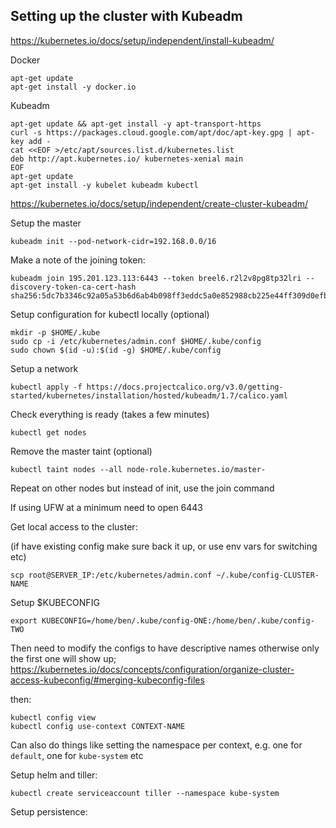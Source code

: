 ## Setting up the cluster with Kubeadm

https://kubernetes.io/docs/setup/independent/install-kubeadm/

Docker

```
apt-get update
apt-get install -y docker.io
```

Kubeadm

```
apt-get update && apt-get install -y apt-transport-https
curl -s https://packages.cloud.google.com/apt/doc/apt-key.gpg | apt-key add -
cat <<EOF >/etc/apt/sources.list.d/kubernetes.list
deb http://apt.kubernetes.io/ kubernetes-xenial main
EOF
apt-get update
apt-get install -y kubelet kubeadm kubectl
```

https://kubernetes.io/docs/setup/independent/create-cluster-kubeadm/

Setup the master

```
kubeadm init --pod-network-cidr=192.168.0.0/16
```

Make a note of the joining token:

```
kubeadm join 195.201.123.113:6443 --token breel6.r2l2v8pg8tp32lri --discovery-token-ca-cert-hash sha256:5dc7b3346c92a05a53b6d6ab4b098ff3eddc5a0e852988cb225e44ff309d0efb
```

Setup configuration for kubectl locally (optional)

```
mkdir -p $HOME/.kube
sudo cp -i /etc/kubernetes/admin.conf $HOME/.kube/config
sudo chown $(id -u):$(id -g) $HOME/.kube/config
```

Setup a network

```
kubectl apply -f https://docs.projectcalico.org/v3.0/getting-started/kubernetes/installation/hosted/kubeadm/1.7/calico.yaml
```

Check everything is ready (takes a few minutes)

```
kubectl get nodes
```

Remove the master taint (optional)

```
kubectl taint nodes --all node-role.kubernetes.io/master-
```

Repeat on other nodes but instead of init, use the join command

If using UFW at a minimum need to open 6443

Get local access to the cluster:

(if have existing config make sure back it up, or use env vars for switching etc)

```
scp root@SERVER_IP:/etc/kubernetes/admin.conf ~/.kube/config-CLUSTER-NAME
```

Setup $KUBECONFIG

```
export KUBECONFIG=/home/ben/.kube/config-ONE:/home/ben/.kube/config-TWO
```

Then need to modify the configs to have descriptive names otherwise only the first one will show up; https://kubernetes.io/docs/concepts/configuration/organize-cluster-access-kubeconfig/#merging-kubeconfig-files

then:

```
kubectl config view
kubectl config use-context CONTEXT-NAME
```

Can also do things like setting the namespace per context, e.g. one for `default`, one for `kube-system` etc

Setup helm and tiller:

```
kubectl create serviceaccount tiller --namespace kube-system
```

Setup persistence:
